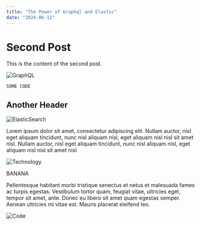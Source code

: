 ```yaml
---
title: "The Power of Graphql and Elastic"
date: "2024-06-12"
---
```


# Second Post

This is the content of the second post.

![GraphQL](https://source.unsplash.com/800x600/?graphql)

`SOME CODE`

## Another Header

![ElasticSearch](https://source.unsplash.com/800x600/?elasticsearch)

Lorem ipsum dolor sit amet, consectetur adipiscing elit. Nullam auctor, nisl eget aliquam tincidunt, nunc nisl aliquam nisl, eget aliquam nisl nisl sit amet nisl. Nullam auctor, nisl eget aliquam tincidunt, nunc nisl aliquam nisl, eget aliquam nisl nisl sit amet nisl.

![Technology](https://source.unsplash.com/800x600/?technology)

BANANA

Pellentesque habitant morbi tristique senectus et netus et malesuada fames ac turpis egestas. Vestibulum tortor quam, feugiat vitae, ultricies eget, tempor sit amet, ante. Donec eu libero sit amet quam egestas semper. Aenean ultricies mi vitae est. Mauris placerat eleifend leo.

![Code](https://source.unsplash.com/800x600/?code)
